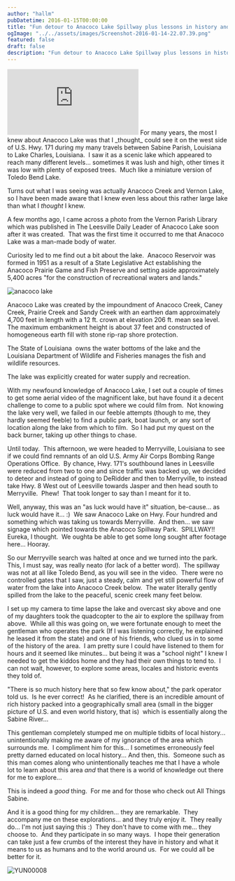 ```yaml
---
author: "hallm"
pubDatetime: 2016-01-15T00:00:00
title: "Fun detour to Anacoco Lake Spillway plus lessons in history and challenges to explore more"
ogImage: "../../assets/images/Screenshot-2016-01-14-22.07.39.png"
featured: false
draft: false
description: "Fun detour to Anacoco Lake Spillway plus lessons in history and challenges to explore more"
---
```


<iframe class="w-full aspect-video" src="https://www.youtube.com/embed/xKroodgeCW8" title="YouTube video player" frameborder="0" allow="accelerometer; autoplay; clipboard-write; encrypted-media; gyroscope; picture-in-picture; web-share" allowfullscreen></iframe>
For many years, the most I knew about Anacoco Lake was that I _thought_ could see it on the west side of U.S. Hwy. 171 during my many travels between Sabine Parish, Louisiana to Lake Charles, Louisiana.  I saw it as a scenic lake which appeared to reach many different levels... sometimes it was lush and high, other times it was low with plenty of exposed trees.  Much like a miniature version of Toledo Bend Lake.<!--more-->

Turns out what I was seeing was actually Anacoco Creek and Vernon Lake, so I have been made aware that I knew even less about this rather large lake than what I _thought_ I knew.

A few months ago, I came across a photo from the Vernon Parish Library which was published in The Leesville Daily Leader of Anacoco Lake soon after it was created.  That was the first time it occurred to me that Anacoco Lake was a man-made body of water.

Curiosity led to me find out a bit about the lake.  Anacoco Reservoir was formed in 1951 as a result of a State Legislative Act establishing the Anacoco Prairie Game and Fish Preserve and setting aside approximately 5,400 acres "for the construction of recreational waters and lands."

![anacoco lake](@assets/images/anacoco-lake.jpg)

Anacoco Lake was created by the impoundment of Anacoco Creek, Caney Creek, Prairie Creek and Sandy Creek with an earthen dam approximately 4,700 feet in length with a 12 ft. crown at elevation 206 ft. mean sea level.  The maximum embankment height is about 37 feet and constructed of homogeneous earth fill with stone rip-rap shore protection.

The State of Louisiana  owns the water bottoms of the lake and the Louisiana Department of Wildlife and Fisheries manages the fish and wildlife resources.

The lake was explicitly created for water supply and recreation.

With my newfound knowledge of Anacoco Lake, I set out a couple of times to get some aerial video of the magnificent lake, but have found it a decent challenge to come to a public spot where we could film from.  Not knowing the lake very well, we failed in our feeble attempts (though to me, they hardly seemed feeble) to find a public park, boat launch, or any sort of location along the lake from which to film.  So I had put my quest on the back burner, taking up other things to chase.

Until today.  This afternoon, we were headed to Merryville, Louisiana to see if we could find remnants of an old U.S. Army Air Corps Bombing Range Operations Office.  By chance, Hwy. 171's southbound lanes in Leesville were reduced from two to one and since traffic was backed up, we decided to deteor and instead of going to DeRidder and then to Merryville, to instead take Hwy. 8 West out of Leesville towards Jasper and then head south to Merryville.  Phew!  That took longer to say than I meant for it to.

Well, anyway, this was an "as luck would have it" situation, be-cause... as luck would have it... :)  We saw Anacoco Lake on Hwy. Four hundred and something which was taking us towards Merryville.  And then... we saw signage which pointed towards the Anacoco Spillway Park.  SPILLWAY!!  Eureka, I thought.  We oughta be able to get some long sought after footage here... Hooray.

So our Merryville search was halted at once and we turned into the park.  This, I must say, was really neato (for lack of a better word).  The spillway was not at all like Toledo Bend, as you will see in the video.  There were no controlled gates that I saw, just a steady, calm and yet still powerful flow of water from the lake into Anacoco Creek below.  The water literally gently spilled from the lake to the peaceful, scenic creek many feet below.

I set up my camera to time lapse the lake and overcast sky above and one of my daughters took the quadcopter to the air to explore the spillway from above.  While all this was going on, we were fortunate enough to meet the gentleman who operates the park (If I was listening correctly, he explained he leased it from the state) and one of his friends, who clued us in to some of the history of the area.  I am pretty sure I could have listened to them for hours and it seemed like minutes... but being it was a "school night" I knew I needed to get the kiddos home and they had their own things to tend to.  I can not wait, however, to explore some areas, locales and historic events they told of.

"There is so much history here that so few know about," the park operator told us.  Is he ever correct!  As he clarified, there is an incredible amount of rich history packed into a geographically small area (small in the bigger picture of U.S. and even world history, that is)  which is essentially along the Sabine River...

This gentleman completely stumped me on multiple tidbits of local history... unintentionally making me aware of my ignorance of the area which surrounds me.  I compliment him for this... I sometimes erroneously feel pretty darned educated on local history... And then, this.  Someone such as this man comes along who unintentionally teaches me that I have a whole lot to learn about this area _and_ that there is a world of knowledge out there for me to explore...

This is indeed a _good_ thing.  For me and for those who check out All Things Sabine.

And it is a good thing for my children... they are remarkable.  They accompany me on these explorations... and they truly enjoy it.  They really do... I'm not just saying this :)  They don't have to come with me... they choose to.  And they participate in so many ways.  I hope their generation can take just a few crumbs of the interest they have in history and what it means to us as humans and to the world around us.  For we could all be better for it.

![YUN00008](@assets/images/YUN00008spillway.jpg)